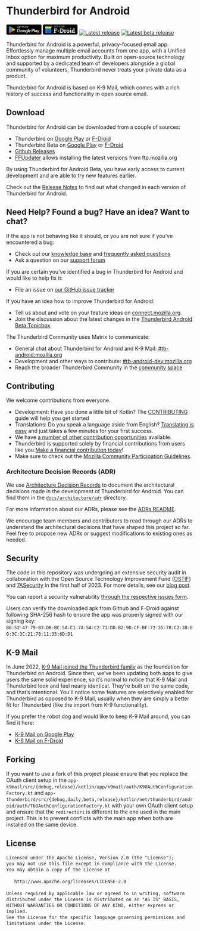 # Thunderbird for Android

<a href="https://play.google.com/store/apps/details?id=net.thunderbird.android&referrer=utm_campaign%3Dandroid_metadata%26utm_medium%3Dweb%26utm_source%3Dgithub.com%26utm_content%3Dbadge" target="_blank"><img src="./docs/assets/get-it-on-play.png" alt="Get it on Google Play" height="28"></a>
<a href="https://f-droid.org/packages/net.thunderbird.android"><img src="./docs/assets/get-it-on-fdroid.png" alt="Get it on F-Droid" height="28"></a>
[![Latest release](https://img.shields.io/github/release/thunderbird/thunderbird-android.svg?style=for-the-badge&filter=THUNDERBIRD_*&logo=thunderbird)](https://github.com/thunderbird/thunderbird-android/releases/latest)
[![Latest beta release](https://img.shields.io/github/release/thunderbird/thunderbird-android.svg?include_prereleases&style=for-the-badge&label=beta&filter=THUNDERBIRD_*b*&logo=thunderbird)](https://github.com/thunderbird/thunderbird-android/releases)

Thunderbird for Android is a powerful, privacy-focused email app. Effortlessly manage multiple email accounts from one app, with a Unified Inbox option for maximum productivity. Built on open-source technology and supported by a dedicated team of developers alongside a global community of volunteers, Thunderbird never treats your private data as a product.

Thunderbird for Android is based on K-9 Mail, which comes with a rich history of success and functionality in open source email.

## Download

Thunderbird for Android can be downloaded from a couple of sources:

- Thunderbird on [Google Play](https://play.google.com/store/apps/details?id=net.thunderbird.android&referrer=utm_campaign%3Dandroid_metadata%26utm_medium%3Dweb%26utm_source%3Dgithub.com%26utm_content%3Dlink) or [F-Droid](https://f-droid.org/packages/net.thunderbird.android)
- Thunderbird Beta on [Google Play](https://play.google.com/store/apps/details?id=net.thunderbird.android.beta&referrer=utm_campaign%3Dandroid_metadata%26utm_medium%3Dweb%26utm_source%3Dgithub.com%26utm_content%3Dlink) or [F-Droid](https://f-droid.org/packages/net.thunderbird.android.beta)
- [Github Releases](https://github.com/thunderbird/thunderbird-android/releases)
- [FFUpdater](https://f-droid.org/packages/de.marmaro.krt.ffupdater/) allows installing the latest versions from ftp.mozilla.org

By using Thunderbird for Android Beta, you have early access to current development and are able to try new features earlier.

Check out the [Release Notes](https://github.com/thunderbird/thunderbird-android/releases) to find out what changed in each version of Thunderbird for Android.

## Need Help? Found a bug? Have an idea? Want to chat?

If the app is not behaving like it should, or you are not sure if you've encountered a bug:

- Check out our [knowledge base](https://support.mozilla.org/products/thunderbird-android) and [frequently asked questions](https://support.mozilla.org/kb/thunderbird-android-8-faq)
- Ask a question on our [support forum](https://support.mozilla.org/en-US/questions/new/thunderbird-android)

If you are certain you've identified a bug in Thunderbird for Android and would like to help fix it:

- File an issue on [our GitHub issue tracker](https://github.com/thunderbird/thunderbird-android/issues)

If you have an idea how to improve Thunderbird for Android:

- Tell us about and vote on your feature ideas on [connect.mozilla.org](https://connect.mozilla.org/t5/ideas/idb-p/ideas/label-name/thunderbird%20android).
- Join the discussion about the latest changes in the [Thunderbird Android Beta Topicbox](https://thunderbird.topicbox.com/groups/android-beta).

The Thunderbird Community uses Matrix to communicate:

- General chat about Thunderbird for Android and K-9 Mail: [#tb-android:mozilla.org](https://matrix.to/#/#tb-android:mozilla.org)
- Development and other ways to contribute: [#tb-android-dev:mozilla.org](https://matrix.to/#/#tb-android-dev:mozilla.org)
- Reach the broader Thunderbird Community in the [community space](https://matrix.to/#/#thunderbird-community:mozilla.org)

## Contributing

We welcome contributions from everyone.

- Development: Have you done a little bit of Kotlin? The [CONTRIBUTING](docs/CONTRIBUTING.md) guide will help you get started
- Translations: Do you speak a language aside from English? [Translating is easy](https://hosted.weblate.org/projects/tb-android/) and just takes a few minutes for your first success.
- We have [a number of other contribution opportunities](https://blog.thunderbird.net/2024/09/contribute-to-thunderbird-for-android/) available.
- Thunderbird is supported solely by financial contributions from users like you.[Make a financial contribution today](https://www.thunderbird.net/donate/mobile/?form=tfa)!
- Make sure to check out the [Mozilla Community Participation Guidelines](https://www.mozilla.org/about/governance/policies/participation/).

### Architecture Decision Records (ADR)

We use [Architecture Decision Records](https://adr.github.io/) to document the architectural decisions made in the
development of Thunderbird for Android. You can find them in the [`docs/architecture/adr`](docs/architecture/adr) directory.

For more information about our ADRs, please see the [ADRs README](docs/architecture/adr/README.md).

We encourage team members and contributors to read through our ADRs to understand the architectural decisions that
have shaped this project so far. Feel free to propose new ADRs or suggest modifications to existing ones as needed.

## Security

The code in this repository was undergoing an extensive security audit in collaboration with the Open Source Technology
Improvement Fund ([OSTIF](https://ostif.org/)) and [7ASecurity](https://7asecurity.com/) in the first half of 2023. For
more details, see
our [blog post](https://blog.thunderbird.net/2023/07/k-9-mail-collaborates-with-ostif-and-7asecurity-security-audit/).

You can report a security vulnerability [through the respective issues form](https://github.com/thunderbird/thunderbird-android/security/advisories/new).

Users can verify the downloaded apk from Github and F-Droid against following SHA-256 hash to ensure the app was properly signed with our signing key:
`B6:52:47:79:B3:DB:BC:5A:C1:7A:5A:C2:71:DD:B2:9D:CF:BF:72:35:78:C2:38:E0:3C:3C:21:78:11:35:6D:D1`

## K-9 Mail

In June 2022, [K-9 Mail joined the Thunderbird family](https://k9mail.app/2022/06/13/K-9-Mail-and-Thunderbird.html)
as the foundation for Thunderbird on Android. Since then, we’ve been updating both apps to give
users the same solid experience, so it’s normal to notice that K-9 Mail and Thunderbird look and
feel nearly identical. They’re built on the same code, and that’s intentional. You'll notice some
features are selectively enabled for Thunderbird as opposed to K-9 Mail, usually when they are
simply a better fit for Thunderbird (like the import from K-9 functionality).

If you prefer the robot dog and would like to keep K-9 Mail around, you can find it here:

- [K-9 Mail on Google Play](https://play.google.com/store/apps/details?id=com.fsck.k9&utm_source=thunderbird-android-github&utm_campaign=download-section)
- [K-9 Mail on F-Droid](https://f-droid.org/packages/com.fsck.k9/)

## Forking

If you want to use a fork of this project please ensure that you replace the OAuth client setup in the `app-k9mail/src/{debug,release}/kotlin/app/k9mail/auth/K9OAuthConfigurationFactory.kt` and `app-thunderbird/src/{debug,daily,beta,release}/kotlin/net/thunderbird/android/auth/TbOAuthConfigurationFactory.kt` with your own OAuth client setup and ensure that the `redirectUri` is different to the one used in the main project. This is to prevent conflicts with the main app when both are installed on the same device.

## License

    Licensed under the Apache License, Version 2.0 (the "License");
    you may not use this file except in compliance with the License.
    You may obtain a copy of the License at

       http://www.apache.org/licenses/LICENSE-2.0

    Unless required by applicable law or agreed to in writing, software
    distributed under the License is distributed on an "AS IS" BASIS,
    WITHOUT WARRANTIES OR CONDITIONS OF ANY KIND, either express or implied.
    See the License for the specific language governing permissions and
    limitations under the License.
